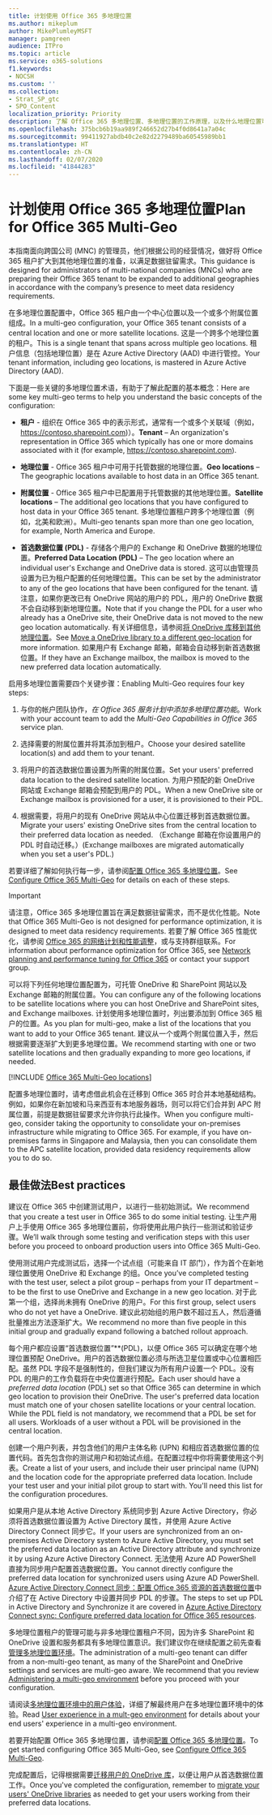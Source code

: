 ```yaml
---
title: 计划使用 Office 365 多地理位置
ms.author: mikeplum
author: MikePlumleyMSFT
manager: pamgreen
audience: ITPro
ms.topic: article
ms.service: o365-solutions
f1.keywords:
- NOCSH
ms.custom: ''
ms.collection:
- Strat_SP_gtc
- SPO_Content
localization_priority: Priority
description: 了解 Office 365 多地理位置、多地理位置的工作原理，以及什么地理位置可用于数据存储。
ms.openlocfilehash: 375bcb6b19aa989f246652d27b4f0d8641a7a04c
ms.sourcegitcommit: 99411927abdb40c2e82d2279489ba60545989bb1
ms.translationtype: HT
ms.contentlocale: zh-CN
ms.lasthandoff: 02/07/2020
ms.locfileid: "41844283"
---
```

# <a name="plan-for-office-365-multi-geo"></a><span data-ttu-id="f02e5-103">计划使用 Office 365 多地理位置</span><span class="sxs-lookup"><span data-stu-id="f02e5-103">Plan for Office 365 Multi-Geo</span></span>

<span data-ttu-id="f02e5-104">本指南面向跨国公司 (MNC) 的管理员，他们根据公司的经营情况，做好将 Office 365 租户扩大到其他地理位置的准备，以满足数据驻留需求。</span><span class="sxs-lookup"><span data-stu-id="f02e5-104">This guidance is designed for administrators of multi-national companies (MNCs) who are preparing their Office 365 tenant to be expanded to additional geographies in accordance with the company’s presence to meet data residency requirements.</span></span>

<span data-ttu-id="f02e5-105">在多地理位置配置中，Office 365 租户由一个中心位置以及一个或多个附属位置组成。</span><span class="sxs-lookup"><span data-stu-id="f02e5-105">In a multi-geo configuration, your Office 365 tenant consists of a central location and one or more satellite locations.</span></span> <span data-ttu-id="f02e5-106">这是一个跨多个地理位置的租户。</span><span class="sxs-lookup"><span data-stu-id="f02e5-106">This is a single tenant that spans across multiple geo locations.</span></span> <span data-ttu-id="f02e5-107">租户信息（包括地理位置）是在 Azure Active Directory (AAD) 中进行管控。</span><span class="sxs-lookup"><span data-stu-id="f02e5-107">Your tenant information, including geo locations, is mastered in Azure Active Directory (AAD).</span></span>

<span data-ttu-id="f02e5-108">下面是一些关键的多地理位置术语，有助于了解此配置的基本概念：</span><span class="sxs-lookup"><span data-stu-id="f02e5-108">Here are some key multi-geo terms to help you understand the basic concepts of the configuration:</span></span>

-   <span data-ttu-id="f02e5-109">**租户** - 组织在 Office 365 中的表示形式，通常有一个或多个关联域（例如，https://contoso.sharepoint.com)）。</span><span class="sxs-lookup"><span data-stu-id="f02e5-109">**Tenant** – An organization's representation in Office 365 which typically has one or more domains associated with it (for example, https://contoso.sharepoint.com).</span></span> 

-   <span data-ttu-id="f02e5-110">**地理位置** - Office 365 租户中可用于托管数据的地理位置。</span><span class="sxs-lookup"><span data-stu-id="f02e5-110">**Geo locations** – The geographic locations available to host data in an Office 365 tenant.</span></span>

-   <span data-ttu-id="f02e5-111">**附属位置** - Office 365 租户中已配置用于托管数据的其他地理位置。</span><span class="sxs-lookup"><span data-stu-id="f02e5-111">**Satellite locations** – The additional geo locations that you have configured to host data in your Office 365 tenant.</span></span> <span data-ttu-id="f02e5-112">多地理位置租户跨多个地理位置（例如，北美和欧洲）。</span><span class="sxs-lookup"><span data-stu-id="f02e5-112">Multi-geo tenants span more than one geo location, for example, North America and Europe.</span></span>

-   <span data-ttu-id="f02e5-113">**首选数据位置 (PDL)** - 存储各个用户的 Exchange 和 OneDrive 数据的地理位置。</span><span class="sxs-lookup"><span data-stu-id="f02e5-113">**Preferred Data Location (PDL)** – The geo location where an individual user's Exchange and OneDrive data is stored.</span></span> <span data-ttu-id="f02e5-114">这可以由管理员设置为已为租户配置的任何地理位置。</span><span class="sxs-lookup"><span data-stu-id="f02e5-114">This can be set by the administrator to any of the geo locations that have been configured for the tenant.</span></span> <span data-ttu-id="f02e5-115">请注意，如果你更改已有 OneDrive 网站的用户的 PDL，用户的 OneDrive 数据不会自动移到新地理位置。</span><span class="sxs-lookup"><span data-stu-id="f02e5-115">Note that if you change the PDL for a user who already has a OneDrive site, their OneDrive data is not moved to the new geo location automatically.</span></span> <span data-ttu-id="f02e5-116">有关详细信息，请参阅[将 OneDrive 库移到其他地理位置](move-onedrive-between-geo-locations.md)。</span><span class="sxs-lookup"><span data-stu-id="f02e5-116">See [Move a OneDrive library to a different geo-location](move-onedrive-between-geo-locations.md) for more information.</span></span> <span data-ttu-id="f02e5-117">如果用户有 Exchange 邮箱，邮箱会自动移到新首选数据位置。</span><span class="sxs-lookup"><span data-stu-id="f02e5-117">If they have an Exchange mailbox, the mailbox is moved to the new preferred data location automatically.</span></span>

<span data-ttu-id="f02e5-118">启用多地理位置需要四个关键步骤：</span><span class="sxs-lookup"><span data-stu-id="f02e5-118">Enabling Multi-Geo requires four key steps:</span></span>

1.  <span data-ttu-id="f02e5-119">与你的帐户团队协作，_在 Office 365 服务计划中添加多地理位置功能_。</span><span class="sxs-lookup"><span data-stu-id="f02e5-119">Work with your account team to add the _Multi-Geo Capabilities in Office 365_ service plan.</span></span>

2.  <span data-ttu-id="f02e5-120">选择需要的附属位置并将其添加到租户。</span><span class="sxs-lookup"><span data-stu-id="f02e5-120">Choose your desired satellite location(s) and add them to your tenant.</span></span>

3.  <span data-ttu-id="f02e5-121">将用户的首选数据位置设置为所需的附属位置。</span><span class="sxs-lookup"><span data-stu-id="f02e5-121">Set your users' preferred data location to the desired satellite location.</span></span> <span data-ttu-id="f02e5-122">为用户预配的新 OneDrive 网站或 Exchange 邮箱会预配到用户的 PDL。</span><span class="sxs-lookup"><span data-stu-id="f02e5-122">When a new OneDrive site or Exchange mailbox is provisioned for a user, it is provisioned to their PDL.</span></span>

4.  <span data-ttu-id="f02e5-123">根据需要，将用户的现有 OneDrive 网站从中心位置迁移到首选数据位置。</span><span class="sxs-lookup"><span data-stu-id="f02e5-123">Migrate your users' existing OneDrive sites from the central location to their preferred data location as needed.</span></span> <span data-ttu-id="f02e5-124">（Exchange 邮箱在你设置用户的 PDL 时自动迁移。）</span><span class="sxs-lookup"><span data-stu-id="f02e5-124">(Exchange mailboxes are migrated automatically when you set a user's PDL.)</span></span>

<span data-ttu-id="f02e5-125">若要详细了解如何执行每一步，请参阅[配置 Office 365 多地理位置](multi-geo-tenant-configuration.md)。</span><span class="sxs-lookup"><span data-stu-id="f02e5-125">See [Configure Office 365 Multi-Geo](multi-geo-tenant-configuration.md) for details on each of these steps.</span></span>

> [!IMPORTANT]
> <span data-ttu-id="f02e5-126">请注意，Office 365 多地理位置旨在满足数据驻留需求，而不是优化性能。</span><span class="sxs-lookup"><span data-stu-id="f02e5-126">Note that Office 365 Multi-Geo is not designed for performance optimization, it is designed to meet data residency requirements.</span></span> <span data-ttu-id="f02e5-127">若要了解 Office 365 性能优化，请参阅 [Office 365 的网络计划和性能调整](https://support.office.com/article/e5f1228c-da3c-4654-bf16-d163daee8848)，或与支持群组联系。</span><span class="sxs-lookup"><span data-stu-id="f02e5-127">For information about performance optimization for Office 365, see [Network planning and performance tuning for Office 365](https://support.office.com/article/e5f1228c-da3c-4654-bf16-d163daee8848) or contact your support group.</span></span>

<span data-ttu-id="f02e5-128">可以将下列任何地理位置配置为，可托管 OneDrive 和 SharePoint 网站以及 Exchange 邮箱的附属位置。</span><span class="sxs-lookup"><span data-stu-id="f02e5-128">You can configure any of the following locations to be satellite locations where you can host OneDrive and SharePoint sites, and Exchange mailboxes.</span></span> <span data-ttu-id="f02e5-129">计划使用多地理位置时，列出要添加到 Office 365 租户的位置。</span><span class="sxs-lookup"><span data-stu-id="f02e5-129">As you plan for multi-geo, make a list of the locations that you want to add to your Office 365 tenant.</span></span> <span data-ttu-id="f02e5-130">建议从一个或两个附属位置入手，然后根据需要逐渐扩大到更多地理位置。</span><span class="sxs-lookup"><span data-stu-id="f02e5-130">We recommend starting with one or two satellite locations and then gradually expanding to more geo locations, if needed.</span></span>

[!INCLUDE [Office 365 Multi-Geo locations](includes/office-365-multi-geo-locations.md)]

<span data-ttu-id="f02e5-p108">配置多地理位置时，请考虑借此机会在迁移到 Office 365 时合并本地基础结构。例如，如果你在新加坡和马来西亚有本地服务器场，则可以将它们合并到 APC 附属位置，前提是数据驻留要求允许你执行此操作。</span><span class="sxs-lookup"><span data-stu-id="f02e5-p108">When you configure multi-geo, consider taking the opportunity to consolidate your on-premises infrastructure while migrating to Office 365. For example, if you have on-premises farms in Singapore and Malaysia, then you can consolidate them to the APC satellite location, provided data residency requirements allow you to do so.</span></span>

## <a name="best-practices"></a><span data-ttu-id="f02e5-133">最佳做法</span><span class="sxs-lookup"><span data-stu-id="f02e5-133">Best practices</span></span>

<span data-ttu-id="f02e5-134">建议在 Office 365 中创建测试用户，以进行一些初始测试。</span><span class="sxs-lookup"><span data-stu-id="f02e5-134">We recommend that you create a test user in Office 365 to do some initial testing.</span></span> <span data-ttu-id="f02e5-135">让生产用户上手使用 Office 365 多地理位置前，你将使用此用户执行一些测试和验证步骤。</span><span class="sxs-lookup"><span data-stu-id="f02e5-135">We’ll walk through some testing and verification steps with this user before you proceed to onboard production users into Office 365 Multi-Geo.</span></span>

<span data-ttu-id="f02e5-136">使用测试用户完成测试后，选择一个试点组（可能来自 IT 部门），作为首个在新地理位置使用 OneDrive 和 Exchange 的组。</span><span class="sxs-lookup"><span data-stu-id="f02e5-136">Once you’ve completed testing with the test user, select a pilot group – perhaps from your IT department – to be the first to use OneDrive and Exchange in a new geo location.</span></span> <span data-ttu-id="f02e5-137">对于此第一个组，选择尚未拥有 OneDrive 的用户。</span><span class="sxs-lookup"><span data-stu-id="f02e5-137">For this first group, select users who do not yet have a OneDrive.</span></span> <span data-ttu-id="f02e5-138">建议此初始组的用户数不超过五人，然后遵循批量推出方法逐渐扩大。</span><span class="sxs-lookup"><span data-stu-id="f02e5-138">We recommend no more than five people in this initial group and gradually expand following a batched rollout approach.</span></span>

<span data-ttu-id="f02e5-p111">每个用户都应设置“首选数据位置”\*\*(PDL)，以便 Office 365 可以确定在哪个地理位置预配 OneDrive。用户的首选数据位置必须与所选卫星位置或中心位置相匹配。虽然 PDL 字段不是强制性的，但我们建议为所有用户设置一个 PDL。没有 PDL 的用户的工作负载将在中央位置进行预配。</span><span class="sxs-lookup"><span data-stu-id="f02e5-p111">Each user should have a *preferred data location* (PDL) set so that Office 365 can determine in which geo location to provision their OneDrive. The user's preferred data location must match one of your chosen satellite locations or your central location. While the PDL field is not mandatory, we recommend that a PDL be set for all users. Workloads of a user without a PDL will be provisioned in the central location.</span></span>

<span data-ttu-id="f02e5-p112">创建一个用户列表，并包含他们的用户主体名称 (UPN) 和相应首选数据位置的位置代码。首先包含你的测试用户和初始试点组。在配置过程中你将需要使用这个列表。</span><span class="sxs-lookup"><span data-stu-id="f02e5-p112">Create a list of your users, and include their user principal name (UPN) and the location code for the appropriate preferred data location. Include your test user and your initial pilot group to start with. You'll need this list for the configuration procedures.</span></span>

<span data-ttu-id="f02e5-146">如果用户是从本地 Active Directory 系统同步到 Azure Active Directory，你必须将首选数据位置设置为 Active Directory 属性，并使用 Azure Active Directory Connect 同步它。</span><span class="sxs-lookup"><span data-stu-id="f02e5-146">If your users are synchronized from an on-premises Active Directory system to Azure Active Directory, you must set the preferred data location as an Active Directory attribute and synchronize it by using Azure Active Directory Connect.</span></span> <span data-ttu-id="f02e5-147">无法使用 Azure AD PowerShell 直接为同步用户配置首选数据位置。</span><span class="sxs-lookup"><span data-stu-id="f02e5-147">You cannot directly configure the preferred data location for synchronized users using Azure AD PowerShell.</span></span> <span data-ttu-id="f02e5-148">[Azure Active Directory Connect 同步：配置 Office 365 资源的首选数据位置](https://docs.microsoft.com/azure/active-directory/connect/active-directory-aadconnectsync-feature-preferreddatalocation)中介绍了在 Active Directory 中设置并同步 PDL 的步骤。</span><span class="sxs-lookup"><span data-stu-id="f02e5-148">The steps to set up PDL in Active Directory and Synchronize it are covered in [Azure Active Directory Connect sync: Configure preferred data location for Office 365 resources](https://docs.microsoft.com/azure/active-directory/connect/active-directory-aadconnectsync-feature-preferreddatalocation).</span></span>

<span data-ttu-id="f02e5-p114">多地理位置租户的管理可能与非多地理位置租户不同，因为许多 SharePoint 和 OneDrive 设置和服务都具有多地理位置意识。我们建议你在继续配置之前先查看[管理多地理位置环境](administering-a-multi-geo-environment.md)。</span><span class="sxs-lookup"><span data-stu-id="f02e5-p114">The administration of a multi-geo tenant can differ from a non-multi-geo tenant, as many of the SharePoint and OneDrive settings and services are multi-geo aware. We recommend that you review [Administering a multi-geo environment](administering-a-multi-geo-environment.md) before you proceed with your configuration.</span></span>

<span data-ttu-id="f02e5-151">请阅读[多地理位置环境中的用户体验](multi-geo-user-experience.md)，详细了解最终用户在多地理位置环境中的体验。</span><span class="sxs-lookup"><span data-stu-id="f02e5-151">Read [User experience in a mult-geo environment](multi-geo-user-experience.md) for details about your end users' experience in a multi-geo environment.</span></span>

<span data-ttu-id="f02e5-152">若要开始配置 Office 365 多地理位置，请参阅[配置 Office 365 多地理位置](multi-geo-tenant-configuration.md)。</span><span class="sxs-lookup"><span data-stu-id="f02e5-152">To get started configuring Office 365 Multi-Geo, see [Configure Office 365 Multi-Geo](multi-geo-tenant-configuration.md).</span></span>

<span data-ttu-id="f02e5-153">完成配置后，记得根据需要[迁移用户的 OneDrive 库](move-onedrive-between-geo-locations.md)，以便让用户从首选数据位置工作。</span><span class="sxs-lookup"><span data-stu-id="f02e5-153">Once you've completed the configuration, remember to [migrate your users' OneDrive libraries](move-onedrive-between-geo-locations.md) as needed to get your users working from their preferred data locations.</span></span>
